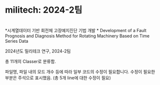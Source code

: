 # militech: 2024-2팀

# 
*시계열데이터 기반 회전체 고장예지진단 기법 개발 *
Development of a Fault Prognosis and Diagnosis Method for Rotating Machinery Based on Time Series Data

2024년도 밀리테크 연구, 2024-2팀

총 11개의 Classer로 분류함.

파일명, 파일 내의 모드 개수 등에 따라 일부 코드의 수정이 필요합니다. 수정이 필요한 부분은 주석으로 표시했음. (총 5개 line에 대한 수정이 필요)
